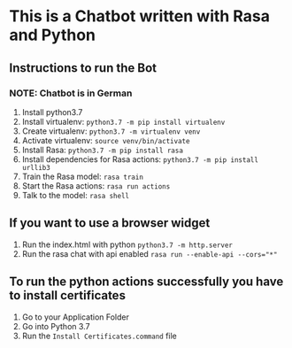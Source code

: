 # This is a Chatbot written with Rasa and Python

## Instructions to run the Bot

### NOTE: Chatbot is in German

1. Install python3.7
2. Install virtualenv: `python3.7 -m pip install virtualenv`
3. Create virtualenv: `python3.7 -m virtualenv venv`
4. Activate virtualenv: `source venv/bin/activate`
5. Install Rasa: `python3.7 -m pip install rasa`
6. Install dependencies for Rasa actions: `python3.7 -m pip install urllib3`
7. Train the Rasa model: `rasa train`
8. Start the Rasa actions: `rasa run actions`
9. Talk to the model: `rasa shell`

## If you want to use a browser widget

1. Run the index.html with python `python3.7 -m http.server`
2. Run the rasa chat with api enabled `rasa run --enable-api --cors="*"`

## To run the python actions successfully you have to install certificates

1. Go to your Application Folder
2. Go into Python 3.7
3. Run the `Install Certificates.command` file
